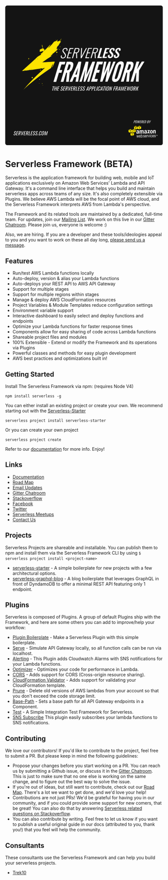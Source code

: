 ![Serverless Application Framework AWS Lambda API Gateway](other/img/serverless_framework_header.png)

Serverless Framework (BETA)
=================================

Serverless is the application framework for building web, mobile and IoT applications exclusively on Amazon Web Services' Lambda and API Gateway. It's a command line interface that helps you build and maintain serverless apps across teams of any size.  It's also completely extensible via Plugins.  We believe AWS Lambda will be the focal point of AWS cloud, and the Serverless Framework interprets AWS from Lambda's perspective.

The Framework and its related tools are maintained by a dedicated, full-time team.  For updates, join our [Mailing List](http://eepurl.com/bvz5Nj).  We work on this live in our [Gitter Chatroom](https://gitter.im/serverless/serverless). Please join us, everyone is welcome :)

Also, we are hiring.  If you are a developer and these tools/ideologies appeal to you and you want to work on these all day long, [please send us a message](mailto:team@serverless.com).

## Features

* Run/test AWS Lambda functions locally
* Auto-deploy, version & alias your Lambda functions
* Auto-deploys your REST API to AWS API Gateway
* Support for multiple stages
* Support for multiple regions within stages
* Manage & deploy AWS CloudFormation resources
* Project Variables & Module Templates reduce configuration settings
* Environment variable support
* Interactive dashboard to easily select and deploy functions and endpoints
* Optimize your Lambda functions for faster response times
* Components allow for easy sharing of code across Lambda functions
* Shareable project files and modules
* 100% Extensible - Extend or modify the Framework and its operations via Plugins
* Powerful classes and methods for easy plugin development
* AWS best practices and optimizations built in!

## Getting Started

Install The Serverless Framework via npm: (requires Node V4)

```
npm install serverless -g
```

You can either install an existing project or create your own.  We recommend starting out with the [Serverless-Starter](https://www.github.com/serverless/serverless-starter)

```
serverless project install serverless-starter
```

Or you can create your own project

```
serverless project create
```

Refer to our [documentation](http://docs.serverless.com) for more info.  Enjoy!

## Links

* [Documentation](http://docs.serverless.com)
* [Road Map](https://trello.com/b/EX6SxBJJ/serverless)
* [Email Updates](http://eepurl.com/bvz5Nj)
* [Gitter Chatroom](https://gitter.im/serverless/serverless)
* [Stackoverflow](http://stackoverflow.com/questions/tagged/serverless-framework)
* [Facebook](https://www.facebook.com/serverless)
* [Twitter](https://twitter.com/goserverless)
* [Serverless Meetups](http://www.meetup.com/serverless/)
* [Contact Us](mailto:team@serverless.com)

## Projects
Serverless Projects are shareable and installable.  You can publish them to npm and install them via the Serverless Framework CLI by using `$ serverless project install <project-name>`
* [serverless-starter](https://github.com/serverless/serverless-starter) - A simple boilerplate for new projects with a few architectural options.
* [serverless-graphql-blog](https://github.com/serverless/serverless-graphql-blog) - A blog boilerplate that leverages GraphQL in front of DyndamoDB to offer a minimal REST API featuring only 1 endpoint.

## Plugins
Serverless is composed of Plugins.  A group of default Plugins ship with the Framework, and here are some others you can add to improve/help your workflow:
* [Plugin Boilerplate](https://github.com/serverless/serverless-plugin-boilerplate) - Make a Serverless Plugin with this simple boilerplate.
* [Serve](https://github.com/Nopik/serverless-serve) - Simulate API Gateway locally, so all function calls can be run via localhost.
* [Alerting](https://github.com/martinlindenberg/serverless-plugin-alerting) - This Plugin adds Cloudwatch Alarms with SNS notifications for your Lambda functions.
* [Optimizer](https://github.com/serverless/serverless-optimizer-plugin) - Optimizes your code for performance in Lambda.
* [CORS](https://github.com/joostfarla/serverless-cors-plugin) - Adds support for CORS (Cross-origin resource sharing).
* [CloudFormation Validator](https://github.com/tmilewski/serverless-resources-validation-plugin) - Adds support for validating your CloudFormation template.
* [Prune](https://github.com/Nopik/serverless-lambda-prune-plugin) - Delete old versions of AWS lambdas from your account so that you don't exceed the code storage limit.
* [Base-Path](https://github.com/daffinity/serverless-base-path-plugin) - Sets a base path for all API Gateway endpoints in a Component.
* [Test](https://github.com/arabold/serverless-test-plugin) - A Simple Integration Test Framework for Serverless.
* [SNS Subscribe](https://github.com/martinlindenberg/serverless-plugin-sns) This plugin easily subscribes your lambda functions to SNS notifications.

## Contributing
We love our contributors! If you'd like to contribute to the project, feel free to submit a PR. But please keep in mind the following guidelines:

* Propose your changes before you start working on a PR. You can reach us by submitting a Github issue, or discuss it in the [Gitter Chatroom](https://gitter.im/serverless/serverless). This is just to make sure that no one else is working on the same change, and to figure out the best way to solve the issue.
* If you're out of ideas, but still want to contribute, check out our [Road Map](https://trello.com/b/EX6SxBJJ/serverless). There's a lot we want to get done, and we'd love your help!
* Contributions are not just PRs! We'd be grateful for having you in our community, and if you could provide some support for new comers, that be great! You can also do that by answering [Serverless related questions on Stackoverflow](http://stackoverflow.com/questions/tagged/serverless-framework).
* You can also contribute by writing. Feel free to let us know if you want to publish a useful original guide in our docs (attributed to you, thank you!) that you feel will help the community.

## Consultants
These consultants use the Serverless Framework and can help you build your serverless projects.
* [Trek10](https://www.trek10.com/)
